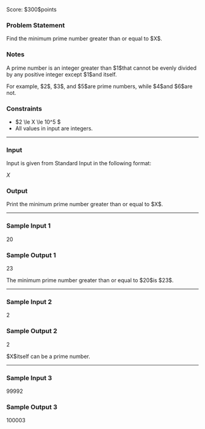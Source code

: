 
<div>

<span>

<span>

<p>
Score: $300$points
</p>

<div>

<section>

### **Problem Statement**

<p>
Find the minimum prime number greater than or equal to $X$.
</p>

</section>

</div>

<div>

<section>

### **Notes**

<p>
A prime number is an integer greater than $1$that cannot be evenly divided by any positive integer except $1$and itself.
</p>

<p>
For example, $2$, $3$, and $5$are prime numbers, while $4$and $6$are not.
</p>

</section>

</div>

<div>

<section>

### **Constraints**

<ul>

<li>
$2 \le X \le 10^5 $
</li>

<li>
All values in input are integers.
</li>

</ul>

</section>

</div>

---

<div>

<div>

<section>

### **Input**

<p>
Input is given from Standard Input in the following format:
</p>

<div>

$X$
</div>

</section>

</div>

<div>

<section>

### **Output**

<p>
Print the minimum prime number greater than or equal to $X$.
</p>

</section>

</div>

</div>

---

<div>

<section>

### **Sample Input 1**

<div>

20

</div>

</section>

</div>

<div>

<section>

### **Sample Output 1**

<div>

23

</div>

<p>
The minimum prime number greater than or equal to $20$is $23$.
</p>

</section>

</div>

---

<div>

<section>

### **Sample Input 2**

<div>

2

</div>

</section>

</div>

<div>

<section>

### **Sample Output 2**

<div>

2

</div>

<p>
$X$itself can be a prime number.
</p>

</section>

</div>

---

<div>

<section>

### **Sample Input 3**

<div>

99992

</div>

</section>

</div>

<div>

<section>

### **Sample Output 3**

<div>

100003

</div>

</section>

</div>

</span>

</span>

</div>
